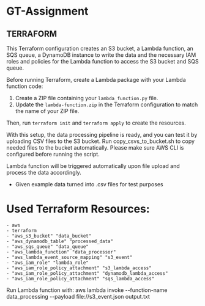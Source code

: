 # GT-Assignment #

## TERRAFORM ##
This Terraform configuration creates an S3 bucket, a Lambda function, an SQS queue, a DynamoDB instance to write the data and the necessary IAM roles and policies for the Lambda function to access the S3 bucket and SQS queue.

Before running Terraform, create a Lambda package with your Lambda function code:

1. Create a ZIP file containing your `lambda_function.py` file.
2. Update the `lambda-function.zip` in the Terraform configuration to match the name of your ZIP file.

Then, run `terraform init` and `terraform apply` to create the resources.

With this setup, the data processing pipeline is ready, and you can test it by uploading CSV files to the S3 bucket. Run copy_csvs_to_bucket.sh to copy needed files to the bucket automatically. Please make sure AWS CLI is configured before running the script. 

Lambda function will be triggered automatically upon file upload and process the data accordingly.

- Given example data turned into .csv files for test purposes

# Used Terraform Resources: 
```
- aws
- terraform
- "aws_s3_bucket" "data_bucket"
- "aws_dynamodb_table" "processed_data"
- "aws_sqs_queue" "data_queue"
- "aws_lambda_function" "data_processor"
- "aws_lambda_event_source_mapping" "s3_event"
- "aws_iam_role" "lambda_role"
- "aws_iam_role_policy_attachment" "s3_lambda_access"
- "aws_iam_role_policy_attachment" "dynamodb_lambda_access"
- "aws_iam_role_policy_attachment" "sqs_lambda_access"
```

Run Lambda function with:
aws lambda invoke --function-name data_processing --payload file://s3_event.json output.txt

